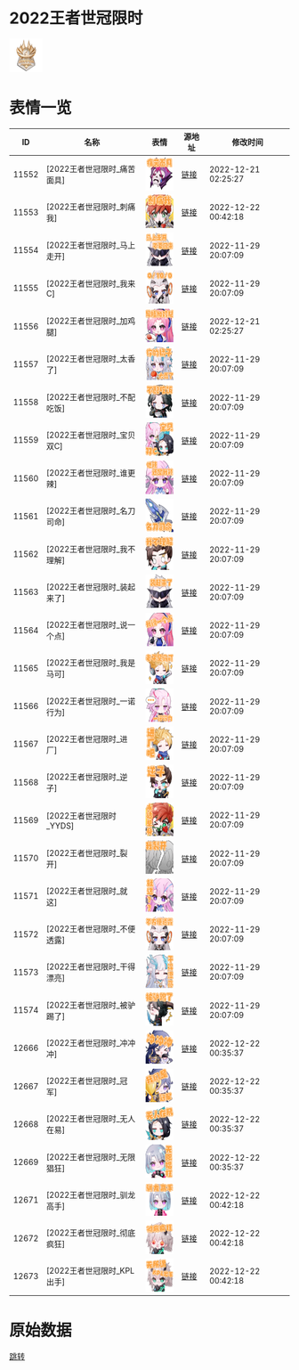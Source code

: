 # 2022王者世冠限时

<img src="./cover.png" height="60" alt="cover" />

# 表情一览

|ID|名称|表情|源地址|修改时间|
|----|----|----|----|----|
|11552|[2022王者世冠限时_痛苦面具]|<img src="./pic/011552_%5B2022王者世冠限时_痛苦面具%5D.png" height="60" alt="痛苦面具"/>|[链接](https://i0.hdslb.com/bfs/garb/item/9f4a9cb2f5296676b2e7930729dc2a51cf3e2e56.png)|2022-12-21 02:25:27|
|11553|[2022王者世冠限时_刺痛我]|<img src="./pic/011553_%5B2022王者世冠限时_刺痛我%5D.png" height="60" alt="刺痛我"/>|[链接](https://i0.hdslb.com/bfs/garb/item/f6e84483b5e341b0b8d1567d4e2e1433b0f02651.png)|2022-12-22 00:42:18|
|11554|[2022王者世冠限时_马上走开]|<img src="./pic/011554_%5B2022王者世冠限时_马上走开%5D.png" height="60" alt="马上走开"/>|[链接](https://i0.hdslb.com/bfs/garb/item/d5b8e03ae77acdbd97ecfb086b0da7b24c4a0f73.png)|2022-11-29 20:07:09|
|11555|[2022王者世冠限时_我来C]|<img src="./pic/011555_%5B2022王者世冠限时_我来C%5D.png" height="60" alt="我来C"/>|[链接](https://i0.hdslb.com/bfs/garb/item/22a63c37ffc3068f4f27fbf8b25d7e02c4c2a558.png)|2022-11-29 20:07:09|
|11556|[2022王者世冠限时_加鸡腿]|<img src="./pic/011556_%5B2022王者世冠限时_加鸡腿%5D.png" height="60" alt="加鸡腿"/>|[链接](https://i0.hdslb.com/bfs/garb/item/dccd47d352bc5e15650d33fb0f2e3a298779b246.png)|2022-12-21 02:25:27|
|11557|[2022王者世冠限时_太香了]|<img src="./pic/011557_%5B2022王者世冠限时_太香了%5D.png" height="60" alt="太香了"/>|[链接](https://i0.hdslb.com/bfs/garb/item/2c3479656a4a39f3a8a5150130a57ed667837bf8.png)|2022-11-29 20:07:09|
|11558|[2022王者世冠限时_不配吃饭]|<img src="./pic/011558_%5B2022王者世冠限时_不配吃饭%5D.png" height="60" alt="不配吃饭"/>|[链接](https://i0.hdslb.com/bfs/garb/item/b72eda123ef383152c3e055489a39563a3849874.png)|2022-11-29 20:07:09|
|11559|[2022王者世冠限时_宝贝双C]|<img src="./pic/011559_%5B2022王者世冠限时_宝贝双C%5D.png" height="60" alt="宝贝双C"/>|[链接](https://i0.hdslb.com/bfs/garb/item/5ee7a753ca5a86fb48c527f4b07f0aa5562ac18b.png)|2022-11-29 20:07:09|
|11560|[2022王者世冠限时_谁更辣]|<img src="./pic/011560_%5B2022王者世冠限时_谁更辣%5D.png" height="60" alt="谁更辣"/>|[链接](https://i0.hdslb.com/bfs/garb/item/12cd405eee820b1474e33070ccff4f1c2dc13e8a.png)|2022-11-29 20:07:09|
|11561|[2022王者世冠限时_名刀司命]|<img src="./pic/011561_%5B2022王者世冠限时_名刀司命%5D.png" height="60" alt="名刀司命"/>|[链接](https://i0.hdslb.com/bfs/garb/item/8df654e72cc996f04c3f3fecfbd5de848f64a432.png)|2022-11-29 20:07:09|
|11562|[2022王者世冠限时_我不理解]|<img src="./pic/011562_%5B2022王者世冠限时_我不理解%5D.png" height="60" alt="我不理解"/>|[链接](https://i0.hdslb.com/bfs/garb/item/c85e71c9f2565afc81e89ba03cea7ef5fa583455.png)|2022-11-29 20:07:09|
|11563|[2022王者世冠限时_装起来了]|<img src="./pic/011563_%5B2022王者世冠限时_装起来了%5D.png" height="60" alt="装起来了"/>|[链接](https://i0.hdslb.com/bfs/garb/item/1c3fd07c440d05bf7d888d8eef42c1ea6f608909.png)|2022-11-29 20:07:09|
|11564|[2022王者世冠限时_说一个点]|<img src="./pic/011564_%5B2022王者世冠限时_说一个点%5D.png" height="60" alt="说一个点"/>|[链接](https://i0.hdslb.com/bfs/garb/item/3e4447ad00cbf02c94c1116f0d6c59557368261d.png)|2022-11-29 20:07:09|
|11565|[2022王者世冠限时_我是马可]|<img src="./pic/011565_%5B2022王者世冠限时_我是马可%5D.png" height="60" alt="我是马可"/>|[链接](https://i0.hdslb.com/bfs/garb/item/4151471f35fbfd5ca1b0d347ffe82bf609e025d3.png)|2022-11-29 20:07:09|
|11566|[2022王者世冠限时_一诺行为]|<img src="./pic/011566_%5B2022王者世冠限时_一诺行为%5D.png" height="60" alt="一诺行为"/>|[链接](https://i0.hdslb.com/bfs/garb/item/09657a1cda96f78d81800de32e44d678b6434957.png)|2022-11-29 20:07:09|
|11567|[2022王者世冠限时_进厂]|<img src="./pic/011567_%5B2022王者世冠限时_进厂%5D.png" height="60" alt="进厂"/>|[链接](https://i0.hdslb.com/bfs/garb/item/c6bdd1c8ba9c8d3818188405a9737343437947b6.png)|2022-11-29 20:07:09|
|11568|[2022王者世冠限时_逆子]|<img src="./pic/011568_%5B2022王者世冠限时_逆子%5D.png" height="60" alt="逆子"/>|[链接](https://i0.hdslb.com/bfs/garb/item/c528a68fd1321d264347868d548a1d80ce334bfc.png)|2022-11-29 20:07:09|
|11569|[2022王者世冠限时_YYDS]|<img src="./pic/011569_%5B2022王者世冠限时_YYDS%5D.png" height="60" alt="YYDS"/>|[链接](https://i0.hdslb.com/bfs/garb/item/ca2e0cd96fb249b302b1ca76036a00c9bd7af27f.png)|2022-11-29 20:07:09|
|11570|[2022王者世冠限时_裂开]|<img src="./pic/011570_%5B2022王者世冠限时_裂开%5D.png" height="60" alt="裂开"/>|[链接](https://i0.hdslb.com/bfs/garb/item/a99c2195c479d04926f5091eb068b208d83a0d27.png)|2022-11-29 20:07:09|
|11571|[2022王者世冠限时_就这]|<img src="./pic/011571_%5B2022王者世冠限时_就这%5D.png" height="60" alt="就这"/>|[链接](https://i0.hdslb.com/bfs/garb/item/238653426649942dc701624c0bbe85f3932a2bfe.png)|2022-11-29 20:07:09|
|11572|[2022王者世冠限时_不便透露]|<img src="./pic/011572_%5B2022王者世冠限时_不便透露%5D.png" height="60" alt="不便透露"/>|[链接](https://i0.hdslb.com/bfs/garb/item/2062abc98164330609854e883f84c40ca9eee47c.png)|2022-11-29 20:07:09|
|11573|[2022王者世冠限时_干得漂亮]|<img src="./pic/011573_%5B2022王者世冠限时_干得漂亮%5D.png" height="60" alt="干得漂亮"/>|[链接](https://i0.hdslb.com/bfs/garb/item/009650501912b20b89351120bb1840f195fa15c7.png)|2022-11-29 20:07:09|
|11574|[2022王者世冠限时_被驴踢了]|<img src="./pic/011574_%5B2022王者世冠限时_被驴踢了%5D.png" height="60" alt="被驴踢了"/>|[链接](https://i0.hdslb.com/bfs/garb/item/a8a3cac6f48600b92c1c40bc1748d01f19dfdaee.png)|2022-11-29 20:07:09|
|12666|[2022王者世冠限时_冲冲冲]|<img src="./pic/012666_%5B2022王者世冠限时_冲冲冲%5D.png" height="60" alt="冲冲冲"/>|[链接](https://i0.hdslb.com/bfs/emote/2cbc42c18788017561a45051b11e92a07627b4b2.png)|2022-12-22 00:35:37|
|12667|[2022王者世冠限时_冠军]|<img src="./pic/012667_%5B2022王者世冠限时_冠军%5D.png" height="60" alt="冠军"/>|[链接](https://i0.hdslb.com/bfs/emote/8ec29ad905124c772447377e9a383b2cfce562c9.png)|2022-12-22 00:35:37|
|12668|[2022王者世冠限时_无人在易]|<img src="./pic/012668_%5B2022王者世冠限时_无人在易%5D.png" height="60" alt="无人在易"/>|[链接](https://i0.hdslb.com/bfs/emote/7f153937e38e9ebdcdaa7307db6b226f00b23ef3.png)|2022-12-22 00:35:37|
|12669|[2022王者世冠限时_无限猖狂]|<img src="./pic/012669_%5B2022王者世冠限时_无限猖狂%5D.png" height="60" alt="无限猖狂"/>|[链接](https://i0.hdslb.com/bfs/emote/54d029e23967df154e006b7d43b03db665b2469d.png)|2022-12-22 00:35:37|
|12671|[2022王者世冠限时_驯龙高手]|<img src="./pic/012671_%5B2022王者世冠限时_驯龙高手%5D.png" height="60" alt="驯龙高手"/>|[链接](https://i0.hdslb.com/bfs/emote/429e8a66c7516aff6991f133fc3ab55bc98a2367.png)|2022-12-22 00:42:18|
|12672|[2022王者世冠限时_彻底疯狂]|<img src="./pic/012672_%5B2022王者世冠限时_彻底疯狂%5D.png" height="60" alt="彻底疯狂"/>|[链接](https://i0.hdslb.com/bfs/emote/e49d129a036856134b05738801d4ceb6eefaabcc.png)|2022-12-22 00:42:18|
|12673|[2022王者世冠限时_KPL出手]|<img src="./pic/012673_%5B2022王者世冠限时_KPL出手%5D.png" height="60" alt="KPL出手"/>|[链接](https://i0.hdslb.com/bfs/emote/e086534d5d5f963b0a94192ff4b1ba53bbb04c15.png)|2022-12-22 00:42:18|

# 原始数据

[跳转](./raw.json)

